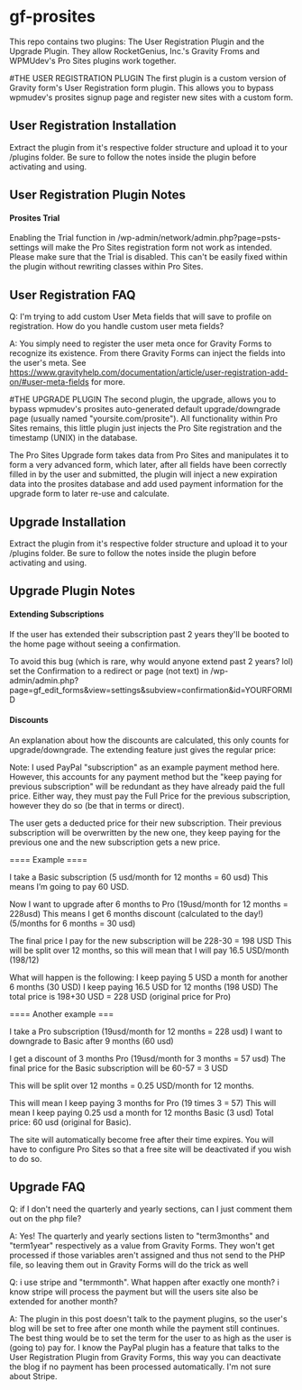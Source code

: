 # gf-prosites
This repo contains two plugins: The User Registration Plugin and the Upgrade Plugin. They allow RocketGenius, Inc.'s Gravity Froms and WPMUdev's Pro Sites plugins work together.

#THE USER REGISTRATION PLUGIN
The first plugin is a custom version of Gravity form's User Registration form plugin. This allows you to bypass wpmudev's prosites signup page and register new sites with a custom form. 

## User Registration Installation
Extract the plugin from it's respective folder structure and upload it to your /plugins folder. Be sure to follow the notes inside the plugin before activating and using. 

## User Registration Plugin Notes

#### Prosites Trial
Enabling the Trial function in /wp-admin/network/admin.php?page=psts-settings will make the Pro Sites registration form not work as intended. Please make sure that the Trial is disabled. This can't be easily fixed within the plugin without rewriting classes within Pro Sites.

## User Registration FAQ
Q: I'm trying to add custom User Meta fields that will save to profile on registration. How do you handle custom user meta fields? 

A: You simply need to register the user meta once for Gravity Forms to recognize its existence. From there Gravity Forms can inject the fields into the user's meta. See https://www.gravityhelp.com/documentation/article/user-registration-add-on/#user-meta-fields for more.






#THE UPGRADE PLUGIN
The second plugin, the upgrade, allows you to bypass wpmudev's prosites auto-generated default upgrade/downgrade page (usually named "yoursite.com/prosite"). All functionality within Pro Sites remains, this little plugin just injects the Pro Site registration and the timestamp (UNIX) in the database.

The Pro Sites Upgrade form takes data from Pro Sites and manipulates it to form a very advanced form, which later, after all fields have been correctly filled in by the user and submitted, the plugin will inject a new expiration data into the prosites database and add used payment information for the upgrade form to later re-use and calculate.

## Upgrade Installation
Extract the plugin from it's respective folder structure and upload it to your /plugins folder. Be sure to follow the notes inside the plugin before activating and using. 

## Upgrade Plugin Notes

#### Extending Subscriptions

If the user has extended their subscription past 2 years they'll be booted to the home page without seeing a confirmation.

To avoid this bug (which is rare, why would anyone extend past 2 years? lol) set the Confirmation to a redirect or page (not text) in /wp-admin/admin.php?page=gf_edit_forms&view=settings&subview=confirmation&id=YOURFORMID



#### Discounts
An explanation about how the discounts are calculated, this only counts for upgrade/downgrade. The extending feature just gives the regular price:

Note: I used PayPal "subscription" as an example payment method here. However, this accounts for any payment method but the "keep paying for previous subscription" will be redundant as they have already paid the full price. Either way, they must pay the Full Price for the previous subscription, however they do so (be that in terms or direct).

The user gets a deducted price for their new subscription. Their previous subscription will be overwritten by the new one, they keep paying for the previous one and the new subscription gets a new price.

==== Example ====

I take a Basic subscription (5 usd/month for 12 months = 60 usd)
This means I’m going to pay 60 USD.

Now I want to upgrade after 6 months to Pro (19usd/month for 12 months = 228usd)
This means I get 6 months discount (calculated to the day!) (5/months for 6 months = 30 usd)

The final price I pay for the new subscription will be 228-30 = 198 USD
This will be split over 12 months, so this will mean that I will pay 16.5 USD/month (198/12)

What will happen is the following:
I keep paying 5 USD a month for another 6 months (30 USD)
I keep paying 16.5 USD for 12 months (198 USD)
The total price is 198+30 USD = 228 USD (original price for Pro)

==== Another example ===

I take a Pro subscription (19usd/month for 12 months = 228 usd)
I want to downgrade to Basic after 9 months (60 usd)

I get a discount of 3 months Pro (19usd/month for 3 months = 57 usd)
The final price for the Basic subscription will be 60-57 = 3 USD

This will be split over 12 months = 0.25 USD/month for 12 months.

This will mean I keep paying 3 months for Pro (19 times 3 = 57)
This will mean I keep paying 0.25 usd a month for 12 months Basic (3 usd)
Total price: 60 usd (original for Basic).

The site will automatically become free after their time expires. You will have to configure Pro Sites so that a free site will be deactivated if you wish to do so.



## Upgrade FAQ

Q: if I don't need the quarterly and yearly sections, can I just comment them out on the php file?

A: Yes! The quarterly and yearly sections listen to "term3months" and "term1year" respectively as a value from Gravity Forms. They won't get processed if those variables aren't assigned and thus not send to the PHP file, so leaving them out in Gravity Forms will do the trick as well 

Q:  i use stripe and "termmonth". What happen after exactly one month? i know stripe will process the payment but will the users site also be extended for another month?

A: The plugin in this post doesn't talk to the payment plugins, so the user's blog will be set to free after one month while the payment still continues. The best thing would be to set the term for the user to as high as the user is (going to) pay for. I know the PayPal plugin has a feature that talks to the User Registration Plugin from Gravity Forms, this way you can deactivate the blog if no payment has been processed automatically.
I'm not sure about Stripe.


